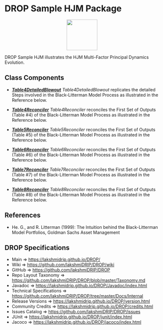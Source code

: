 # DROP Sample HJM Package

<p align="center"><img src="https://github.com/lakshmiDRIP/DROP/blob/master/DRIP_Logo.gif?raw=true" width="100"></p>

DROP Sample HJM illustrates the HJM Multi-Factor Principal Dynamics Evolution.


## Class Components

 * [***Table4DetailedBlowout***](https://github.com/lakshmiDRIP/DROP/tree/master/src/main/java/org/drip/sample/helitterman/Table4DetailedBlowout.java)
 <i>Table4DetailedBlowout</i> replicates the detailed Steps involved in the Black-Litterman Model Process as
 illustrated in the Reference below.

 * [***Table4Reconciler***](https://github.com/lakshmiDRIP/DROP/tree/master/src/main/java/org/drip/sample/helitterman/Table4Reconciler.java)
 <i>Table4Reconciler</i> reconciles the First Set of Outputs (Table #4) of the Black-Litterman Model Process
 as illustrated in the Reference below.

 * [***Table5Reconciler***](https://github.com/lakshmiDRIP/DROP/tree/master/src/main/java/org/drip/sample/helitterman/Table5Reconciler.java)
 <i>Table5Reconciler</i> reconciles the First Set of Outputs (Table #5) of the Black-Litterman Model Process
 as illustrated in the Reference below.

 * [***Table6Reconciler***](https://github.com/lakshmiDRIP/DROP/tree/master/src/main/java/org/drip/sample/helitterman/Table6Reconciler.java)
 <i>Table6Reconciler</i> reconciles the First Set of Outputs (Table #6) of the Black-Litterman Model Process
 as illustrated in the Reference below.

 * [***Table7Reconciler***](https://github.com/lakshmiDRIP/DROP/tree/master/src/main/java/org/drip/sample/helitterman/Table7Reconciler.java)
 <i>Table7Reconciler</i> reconciles the First Set of Outputs (Table #7) of the Black-Litterman Model Process
 as illustrated in the Reference below.

 * [***Table8Reconciler***](https://github.com/lakshmiDRIP/DROP/tree/master/src/main/java/org/drip/sample/helitterman/Table8Reconciler.java)
 <i>Table8Reconciler</i> reconciles the First Set of Outputs (Table #8) of the Black-Litterman Model Process
 as illustrated in the Reference below.


## References

 * He. G., and R. Litterman (1999): The Intuition behind the Black-Litterman Model Portfolios, Goldman Sachs
 	Asset Management


## DROP Specifications

 * Main                     => https://lakshmidrip.github.io/DROP/
 * Wiki                     => https://github.com/lakshmiDRIP/DROP/wiki
 * GitHub                   => https://github.com/lakshmiDRIP/DROP
 * Repo Layout Taxonomy     => https://github.com/lakshmiDRIP/DROP/blob/master/Taxonomy.md
 * Javadoc                  => https://lakshmidrip.github.io/DROP/Javadoc/index.html
 * Technical Specifications => https://github.com/lakshmiDRIP/DROP/tree/master/Docs/Internal
 * Release Versions         => https://lakshmidrip.github.io/DROP/version.html
 * Community Credits        => https://lakshmidrip.github.io/DROP/credits.html
 * Issues Catalog           => https://github.com/lakshmiDRIP/DROP/issues
 * JUnit                    => https://lakshmidrip.github.io/DROP/junit/index.html
 * Jacoco                   => https://lakshmidrip.github.io/DROP/jacoco/index.html
